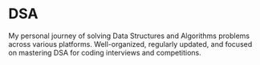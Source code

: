 # DSA
 My personal journey of solving Data Structures and Algorithms problems across various platforms. Well-organized, regularly updated, and focused on mastering DSA for coding interviews and competitions.

